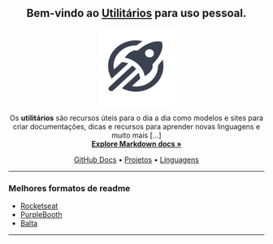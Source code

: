 <h2 align="center">
Bem-vindo ao <a href="https://www.google.com/"><strong>Utilitários</strong></a> para uso pessoal.
</h2>


<p align="center">
    <img
    src="assets/utilitarios.png"alt="logo" width="150" height="150"
  />
</p>
<p align="center">
Os <strong>utilitários</strong> são recursos úteis para o dia a dia como modelos e sites para criar documentações, dicas e recursos para aprender novas linguagens e muito mais [...]<br>
 <a href="https://developer.mozilla.org/pt-BR/docs/MDN/Writing_guidelines/Howto/Markdown_in_MDN"><strong>Explore  Markdown docs »</strong></a>
  <br>

<p align="center">
  <a href="https://docs.github.com/pt">GitHub Docs</a>
  •
  <a href="https://www.codewithrandom.com/">Projetos</a>
  •
  <a href="https://www.w3schools.com/">Linguagens</a>
</p>

---

  <h3>
  <p>Melhores formatos de readme</p>
</h3>

  - [Rocketseat](https://blog.rocketseat.com.br/como-fazer-um-bom-readme/)
-  [PurpleBooth](https://gist.github.com/PurpleBooth/109311bb0361f32d87a2)
  - [Balta](https://balta.io/blog/documentacao-com-github)

---